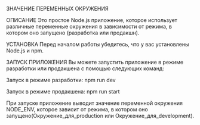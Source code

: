 ЗНАЧЕНИЕ ПЕРЕМЕННЫХ ОКРУЖЕНИЯ

ОПИСАНИЕ
Это простое Node.js приложение, которое использует различные переменные окружения в зависимости от режима, в котором оно запущено (разработка или продакшн).

УСТАНОВКА
Перед началом работы убедитесь, что у вас установлены Node.js и npm.


ЗАПУСК ПРИЛОЖЕНИЯ
Вы можете запустить приложение в режиме разработки или продакшена с помощью следующих команд:

Запуск в режиме разработки:
npm run dev

Запуск в режиме продакшена:
npm run start

При запуске приложение выводит значение переменной окружения NODE_ENV, которое зависит от режима, в котором оно запущено(Окружение_для_production или Окружение_для_development).